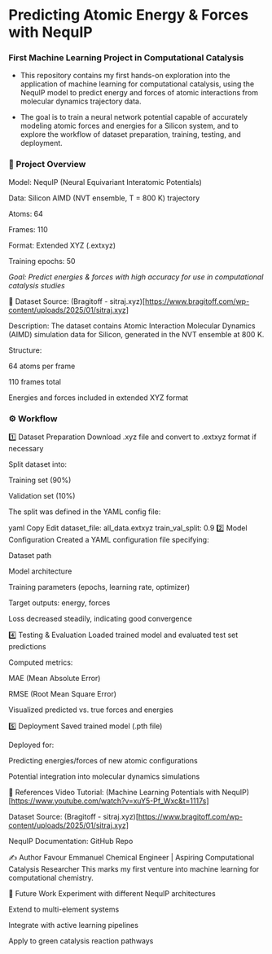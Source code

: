 # Predicting Atomic Energy & Forces with NequIP

### First Machine Learning Project in Computational Catalysis

- This repository contains my first hands-on exploration into the application of machine learning for computational catalysis, using the NequIP model to predict energy and forces of atomic interactions from molecular dynamics trajectory data.

- The goal is to train a neural network potential capable of accurately modeling atomic forces and energies for a Silicon system, and to explore the workflow of dataset preparation, training, testing, and deployment.

### 📌 Project Overview
Model: NequIP (Neural Equivariant Interatomic Potentials)

Data: Silicon AIMD (NVT ensemble, T = 800 K) trajectory

Atoms: 64

Frames: 110

Format: Extended XYZ (.extxyz)

Training epochs: 50

*Goal: Predict energies & forces with high accuracy for use in computational catalysis studies*

📂 Dataset
Source: (Bragitoff - sitraj.xyz)[https://www.bragitoff.com/wp-content/uploads/2025/01/sitraj.xyz]

Description:
The dataset contains Atomic Interaction Molecular Dynamics (AIMD) simulation data for Silicon, generated in the NVT ensemble at 800 K.

Structure:

64 atoms per frame

110 frames total

Energies and forces included in extended XYZ format

### ⚙️ Workflow
1️⃣ Dataset Preparation
Download .xyz file and convert to .extxyz format if necessary

Split dataset into:

Training set (90%)

Validation set (10%)

The split was defined in the YAML config file:

yaml
Copy
Edit
dataset_file: all_data.extxyz
train_val_split: 0.9
2️⃣ Model Configuration
Created a YAML configuration file specifying:

Dataset path

Model architecture

Training parameters (epochs, learning rate, optimizer)

Target outputs: energy, forces


Loss decreased steadily, indicating good convergence

4️⃣ Testing & Evaluation
Loaded trained model and evaluated test set predictions

Computed metrics:

MAE (Mean Absolute Error)

RMSE (Root Mean Square Error)

Visualized predicted vs. true forces and energies

5️⃣ Deployment
Saved trained model (.pth file)

Deployed for:

Predicting energies/forces of new atomic configurations

Potential integration into molecular dynamics simulations

📖 References
Video Tutorial: (Machine Learning Potentials with NequIP)[https://www.youtube.com/watch?v=xuY5-Pf_Wxc&t=1117s]

Dataset Source: (Bragitoff - sitraj.xyz)[https://www.bragitoff.com/wp-content/uploads/2025/01/sitraj.xyz]

NequIP Documentation: GitHub Repo

✍️ Author
Favour Emmanuel
Chemical Engineer | Aspiring Computational Catalysis Researcher
This marks my first venture into machine learning for computational chemistry.

🚀 Future Work
Experiment with different NequIP architectures

Extend to multi-element systems

Integrate with active learning pipelines

Apply to green catalysis reaction pathways

